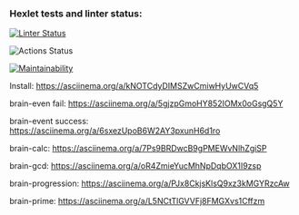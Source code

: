 ### Hexlet tests and linter status:

[![Linter Status](https://github.com/vsorrokin/frontend-project-lvl1/workflows/linter/badge.svg)](https://github.com/vsorrokin/frontend-project-lvl1/actions)

![Actions Status](https://github.com/vsorrokin/frontend-project-lvl1/workflows/hexlet-check/badge.svg)

[![Maintainability](https://api.codeclimate.com/v1/badges/a99a88d28ad37a79dbf6/maintainability)](https://codeclimate.com/github/codeclimate/codeclimate/maintainability)

Install: https://asciinema.org/a/kNOTCdyDIMSZwCmiwHyUwCVq5

brain-even fail: https://asciinema.org/a/5gjzpGmoHY852IOMx0oGsgQ5Y

brain-event success: https://asciinema.org/a/6sxezUpoB6W2AY3pxunH6d1ro

brain-calc: https://asciinema.org/a/7Ps9BRDwcB9gPMEWvNlhZgiSP

brain-gcd: https://asciinema.org/a/oR4ZmieYucMhNpDqbOX1I9zsp

brain-progression: https://asciinema.org/a/PJx8CkjsKlsQ9xz3kMGYRzcAw

brain-prime: https://asciinema.org/a/L5NCtTlGVVFj8FMGXvs1Cffzm
